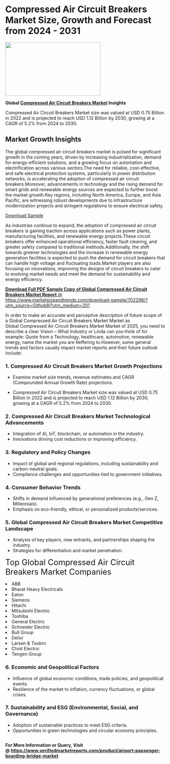 <H1>Compressed Air Circuit Breakers Market Size, Growth and Forecast from 2024 - 2031</H1><img class="aligncenter size-medium wp-image-584254" src="https://thirdeyenews.in/wp-content/uploads/2024/09/Global-Market-Research-300x168.jpeg" alt="" width="300" height="168" /><p><strong>Global&nbsp;<a href="https://www.marketsizeandtrends.com/download-sample/702298/?utm_source=Github8j?utm_medium=201">Compressed Air Circuit Breakers Market</a> Insights</strong></p><p>Compressed Air Circuit Breakers Market size was valued at USD 0.75 Billion in 2022 and is projected to reach USD 1.12 Billion by 2030, growing at a CAGR of 5.2% from 2024 to 2030.</p><p><h2>Market Growth Insights</h2> <p>The global compressed air circuit breakers market is poised for significant growth in the coming years, driven by increasing industrialization, demand for energy-efficient solutions, and a growing focus on automation and electrification across various sectors.The need for reliable, cost-effective, and safe electrical protection systems, particularly in power distribution networks, is accelerating the adoption of compressed air circuit breakers.Moreover, advancements in technology and the rising demand for smart grids and renewable energy sources are expected to further boost the market growth.Key regions, including North America, Europe, and Asia Pacific, are witnessing robust developments due to infrastructure modernization projects and stringent regulations to ensure electrical safety.</p> <p><a href="#">Download Sample</a></p> <p>As industries continue to expand, the adoption of compressed air circuit breakers is gaining traction across applications such as power plants, manufacturing facilities, and renewable energy projects.These circuit breakers offer enhanced operational efficiency, faster fault clearing, and greater safety compared to traditional methods.Additionally, the shift towards greener technologies and the increase in renewable energy generation facilities is expected to push the demand for circuit breakers that can handle high voltage and fluctuating loads.Market players are also focusing on innovations, improving the designs of circuit breakers to cater to evolving market needs and meet the demand for sustainability and energy efficiency.</p> <p><a href="#"></p><p><span class=""><strong>Download Full PDF Sample Copy of Global Compressed Air Circuit Breakers Market Report</strong> @ <a href="https://www.marketsizeandtrends.com/download-sample/702298/?utm_source=Github8j?utm_medium=201" target="_blank">https://www.marketsizeandtrends.com/download-sample/702298/?utm_source=Github8j?utm_medium=201</a></span></p><p>In order to make an accurate and perceptive description of future scope of a Global&nbsp;Compressed Air Circuit Breakers Market Market as Global&nbsp;Compressed Air Circuit Breakers Market Market of 2025, you need to describe a clear Vision &ndash; What Industry or Linda can you think of for example: Quote from a Technology, healthcare, automotive, renewable energy, name the market you are Reffering to.However, some general trends and factors usually impact market reports and their future outlook include:</p><h3>1.&nbsp;<strong>Compressed Air Circuit Breakers Market Growth Projections</strong></h3><ul><li>Examine market size trends, revenue estimates and CAGR (Compounded Annual Growth Rate) projections.</li><li><p>Compressed Air Circuit Breakers Market size was valued at USD 0.75 Billion in 2022 and is projected to reach USD 1.12 Billion by 2030, growing at a CAGR of 5.2% from 2024 to 2030.</p></li></ul><h3>2.&nbsp;<strong>Compressed Air Circuit Breakers Market Technological Advancements</strong></h3><ul><li>Integration of AI, IoT, blockchain, or automation in the industry.</li><li>Innovations driving cost reductions or improving efficiency.</li></ul><h3>3.&nbsp;<strong>Regulatory and Policy Changes</strong></h3><ul><li>Impact of global and regional regulations, including sustainability and carbon-neutral goals.</li><li>Compliance challenges and opportunities tied to government initiatives.</li></ul><h3>4.&nbsp;<strong>Consumer Behavior Trends</strong></h3><ul><li>Shifts in demand influenced by generational preferences (e.g., Gen Z, Millennials).</li><li>Emphasis on eco-friendly, ethical, or personalized products/services.</li></ul><h3>5.&nbsp;<strong>Global Compressed Air Circuit Breakers Market Competitive Landscape</strong></h3><ul><li>Analysis of key players, new entrants, and partnerships shaping the industry.</li><li>Strategies for differentiation and market penetration.</li></ul><p data-pm-slice="1 1 []"><span style="color: inherit; font-family: inherit; font-size: 25px;">Top Global Compressed Air Circuit Breakers Market Companies</span></p><div class="" data-test-id=""><p><li>ABB</li><li> Bharat Heavy Electricals</li><li> Eaton</li><li> Siemens</li><li> Hitachi</li><li> Mitsubishi Electric</li><li> Toshiba</li><li> General Electric</li><li> Schneider Electric</li><li> Bull Group</li><li> Delixi</li><li> Larsen & Toubro</li><li> Chint Electric</li><li> Tengen Group</li></p></div><h3>6.&nbsp;<strong>Economic and Geopolitical Factors</strong></h3><ul><li>Influence of global economic conditions, trade policies, and geopolitical events.</li><li>Resilience of the market to inflation, currency fluctuations, or global crises.</li></ul><h3>7.&nbsp;<strong>Sustainability and ESG (Environmental, Social, and Governance)</strong></h3><ul><li>Adoption of sustainable practices to meet ESG criteria.</li><li>Opportunities in green technologies and circular economy principles.</li></ul><h2><strong style="font-size: 14px;">For More Information or Query, Visit @&nbsp;</strong><a style="background-color: #ffffff; font-size: 14px;" href="https://www.marketsizeandtrends.com/report/compressed-air-circuit-breakers-market/" target="_blank">https://www.verifiedmarketreports.com/product/airport-passenger-boarding-bridge-market</a></h2>